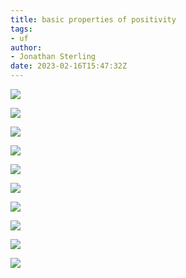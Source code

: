 ```yaml
---
title: basic properties of positivity
tags: 
- uf
author:
- Jonathan Sterling
date: 2023-02-16T15:47:32Z
---
```


![](jms-001M)

![](jms-002H)

![](jms-0029)

![](jms-001O)

![](jms-001P)

![](jms-0028)

![](jms-001N)

![](jms-002T)

![](jms-002X)

![](jms-002O)
